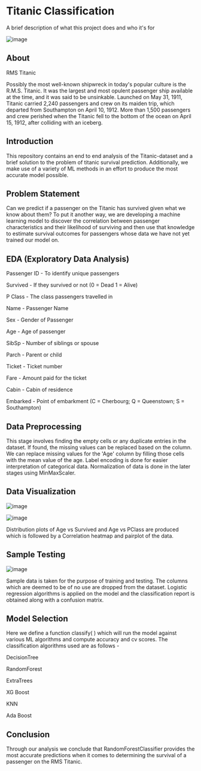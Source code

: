 
# Titanic Classification

A brief description of what this project does and who it's for

![image](https://github.com/legion911/7code_Task1/assets/118493225/2b17b4e2-06bf-45d4-af67-6ca13a49c3f0)


## About

RMS Titanic

Possibly the most well-known shipwreck in today's popular culture is the R.M.S. Titanic. It was the largest and most opulent passenger ship available at the time, and it was said to be unsinkable. Launched on May 31, 1911, Titanic carried 2,240 passengers and crew on its maiden trip, which departed from Southampton on April 10, 1912. More than 1,500 passengers and crew perished when the Titanic fell to the bottom of the ocean on April 15, 1912, after colliding with an iceberg.
## Introduction

This repository contains an end to end analysis of the Titanic-dataset and a brief solution to the problem of titanic survival prediction. Additionally, we make use of a variety of ML methods in an effort to produce the most accurate model possible.
## Problem Statement

Can we predict if a passenger on the Titanic has survived given what we know about them? To put it another way, we are developing a machine learning model to discover the correlation between passenger characteristics and their likelihood of surviving and then use that knowledge to estimate survival outcomes for passengers whose data we have not yet trained our model on.
## EDA (Exploratory Data Analysis)

Passenger ID - To identify unique passengers

Survived - If they survived or not (0 = Dead 1 = Alive)

P Class - The class passengers travelled in

Name - Passenger Name

Sex - Gender of Passenger

Age - Age of passenger

SibSp - Number of siblings or spouse

Parch - Parent or child

Ticket - Ticket number

Fare - Amount paid for the ticket

Cabin - Cabin of residence

Embarked - Point of embarkment (C = Cherbourg; Q = Queenstown; S = Southampton)

## Data Preprocessing

This stage involves finding the empty cells or any duplicate entries in the dataset. If found, the missing values can be replaced based on the column. We can replace missing values for the 'Age' column by filling those cells with the mean value of the age. Label encoding is done for easier interpretation of categorical data. Normalization of data is done in the later stages using MinMaxScaler.
## Data Visualization

![image](https://github.com/legion911/7code_Task1/assets/118493225/cee8686a-c1b5-4419-9391-f3b51e176b2a)

![image](https://github.com/legion911/7code_Task1/assets/118493225/401ff445-f2b8-4e65-a5d7-4f2c86c14ecb)


Distribution plots of Age vs Survived and Age vs PClass are produced which is followed by a Correlation heatmap and pairplot of the data.
## Sample Testing

![image](https://github.com/legion911/7code_Task1/assets/118493225/3a35da9d-59cd-42a8-b47c-b1c70d36a24a)


Sample data is taken for the purpose of training and testing. The columns which are deemed to be of no use are dropped from the dataset. Logistic regression algorithms is applied on the model and the classification report is obtained along with a confusion matrix.
## Model Selection

Here we define a function classify( ) which will run the model against various ML algorithms and compute accuracy and cv scores. The classification algorithms used are as follows -

DecisionTree

RandomForest

ExtraTrees

XG Boost

KNN

Ada Boost
## Conclusion

Through our analysis we conclude that RandomForestClassifier provides the most accurate predictions when it comes to determining the survival of a passenger on the RMS Titanic.
